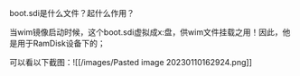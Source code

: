 boot.sdi是什么文件？起什么作用？

当wim镜像启动时候，这个boot.sdi虚拟成x:盘，供wim文件挂载之用！因此，他是用于RamDisk设备下的；

可以看以下截图：![[/images/Pasted image 20230110162924.png]]

